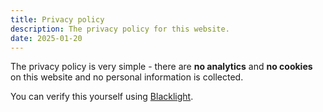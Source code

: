```yaml
---
title: Privacy policy
description: The privacy policy for this website.
date: 2025-01-20
---
```


The privacy policy is very simple - there are **no analytics** and **no cookies** on this website and no personal information is collected.

You can verify this yourself using [Blacklight](https://themarkup.org/blacklight?location=eu&device=desktop&force=false&url=wackomenace.co.uk).
